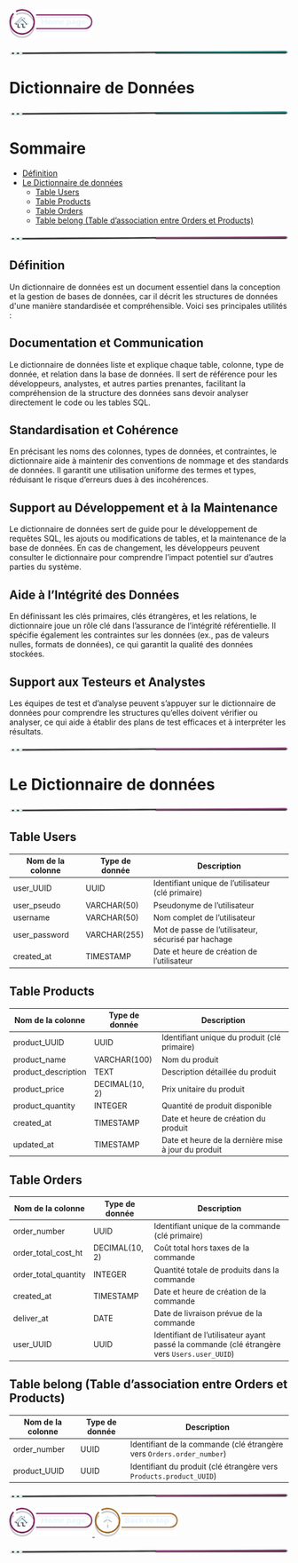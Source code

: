 <a href="/README.md">
  <img src="/assets/button/home_page.png" alt="Home page" style="width: 150px; height: auto;">
  </a>

![border](/assets/line/green_point_line_l.png)

# Dictionnaire de Données

![border](/assets/line/green_point_line_l.png)

# Sommaire

- [Définition](#définition)
- [Le Dictionnaire de données](#le-dictionnaire-de-données)
  - [Table Users](#table-users)
  - [Table Products](#table-users)
  - [Table Orders](#table-users)
  - [Table belong (Table d’association entre Orders et Products)](#table-users)

![border](/assets/line/pink_point_line_l.png)

## Définition

Un dictionnaire de données est un document essentiel dans la conception et la gestion de bases de données, car il décrit les structures de données d'une manière standardisée et compréhensible. Voici ses principales utilités :

## Documentation et Communication

Le dictionnaire de données liste et explique chaque table, colonne, type de donnée, et relation dans la base de données.
Il sert de référence pour les développeurs, analystes, et autres parties prenantes, facilitant la compréhension de la structure des données sans devoir analyser directement le code ou les tables SQL.

## Standardisation et Cohérence

En précisant les noms des colonnes, types de données, et contraintes, le dictionnaire aide à maintenir des conventions de nommage et des standards de données.
Il garantit une utilisation uniforme des termes et types, réduisant le risque d’erreurs dues à des incohérences.

## Support au Développement et à la Maintenance

Le dictionnaire de données sert de guide pour le développement de requêtes SQL, les ajouts ou modifications de tables, et la maintenance de la base de données.
En cas de changement, les développeurs peuvent consulter le dictionnaire pour comprendre l’impact potentiel sur d’autres parties du système.

## Aide à l’Intégrité des Données

En définissant les clés primaires, clés étrangères, et les relations, le dictionnaire joue un rôle clé dans l’assurance de l’intégrité référentielle.
Il spécifie également les contraintes sur les données (ex., pas de valeurs nulles, formats de données), ce qui garantit la qualité des données stockées.

## Support aux Testeurs et Analystes

Les équipes de test et d’analyse peuvent s’appuyer sur le dictionnaire de données pour comprendre les structures qu’elles doivent vérifier ou analyser, ce qui aide à établir des plans de test efficaces et à interpréter les résultats.

![border](/assets/line/pink_point_line_l.png)

# Le Dictionnaire de données

![border](/assets/line/pink_point_line_l.png)

## Table Users

| Nom de la colonne | Type de donnée | Description                                         |
| ----------------- | -------------- | --------------------------------------------------- |
| user_UUID         | UUID           | Identifiant unique de l’utilisateur (clé primaire)  |
| user_pseudo       | VARCHAR(50)    | Pseudonyme de l’utilisateur                         |
| username          | VARCHAR(50)    | Nom complet de l’utilisateur                        |
| user_password     | VARCHAR(255)   | Mot de passe de l’utilisateur, sécurisé par hachage |
| created_at        | TIMESTAMP      | Date et heure de création de l’utilisateur          |

## Table Products

| Nom de la colonne   | Type de donnée | Description                                         |
| ------------------- | -------------- | --------------------------------------------------- |
| product_UUID        | UUID           | Identifiant unique du produit (clé primaire)        |
| product_name        | VARCHAR(100)   | Nom du produit                                      |
| product_description | TEXT           | Description détaillée du produit                    |
| product_price       | DECIMAL(10, 2) | Prix unitaire du produit                            |
| product_quantity    | INTEGER        | Quantité de produit disponible                      |
| created_at          | TIMESTAMP      | Date et heure de création du produit                |
| updated_at          | TIMESTAMP      | Date et heure de la dernière mise à jour du produit |

## Table Orders

| Nom de la colonne    | Type de donnée | Description                                                                                 |
| -------------------- | -------------- | ------------------------------------------------------------------------------------------- |
| order_number         | UUID           | Identifiant unique de la commande (clé primaire)                                            |
| order_total_cost_ht  | DECIMAL(10, 2) | Coût total hors taxes de la commande                                                        |
| order_total_quantity | INTEGER        | Quantité totale de produits dans la commande                                                |
| created_at           | TIMESTAMP      | Date et heure de création de la commande                                                    |
| deliver_at           | DATE           | Date de livraison prévue de la commande                                                     |
| user_UUID            | UUID           | Identifiant de l’utilisateur ayant passé la commande (clé étrangère vers `Users.user_UUID`) |

## Table belong (Table d’association entre Orders et Products)

| Nom de la colonne | Type de donnée | Description                                                           |
| ----------------- | -------------- | --------------------------------------------------------------------- |
| order_number      | UUID           | Identifiant de la commande (clé étrangère vers `Orders.order_number`) |
| product_UUID      | UUID           | Identifiant du produit (clé étrangère vers `Products.product_UUID`)   |

![border](/assets/line/pink_point_line_l.png)

<a href="../README.md">
  <img src="/assets/button/home_page.png" alt="Home page" style="width: 150px; height: auto;">
</a>
<a href="#dictionnaire-de-données">
  <img src="/assets/button/back_to_top.png" alt="summary" style="width: 150px; height: auto;">
</a>

![border](/assets/line/pink_point_line_l.png)
